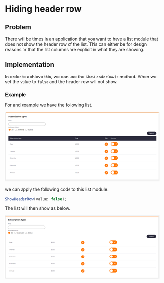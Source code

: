 # Hiding header row

## Problem

There will be times in an application that you want to have a list module that does not show the header row of the list.  This can either be for design reasons or that the list columns are explicit in what they are showing.

## Implementation

In order to achieve this, we can use the `ShowHeaderRow()` method.  When we set the value to `false` and the header row will not show.

### Example

For and example we have the following list.

![Subscription types](images/subscriptionTypes.PNG)

we can apply the following code to this list module.

```csharp
ShowHeaderRow(value: false);
```

The list will then show as below.

![Subscription types no header](images/subscriptionTypesNoHeader.PNG)
